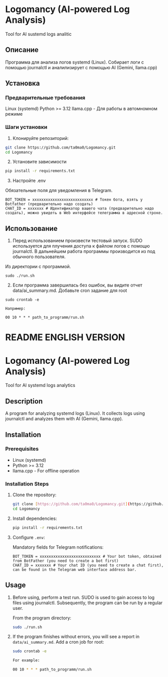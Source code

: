 # Logomancy (AI-powered Log Analysis)
Tool for AI sustemd logs analitic

## Описание

Программа для анализа логов systemd (Linux). Собирает логи с помощью journalctl и аналилизирует с помощью AI (Gemini, llama.cpp)

## Установка

### Предварительные требования

Linux (systemd)
Python >= 3.12
llama.cpp - Для работы в автомномном режиме

### Шаги установки

1. Клонируйте репозиторий:

```bash
git clone https://github.com/ta0ma0/Logomancy.git
cd Logomancy
```

2. Установите зависимости

```bash
pip install -r requirements.txt
```
3. Настройте .env

Обязательные поля для уведомления в Telegram.
```
BOT_TOKEN = xxxxxxxxxxxxxxxxxxxxxxxxxxx # Токен бота, взять у Botfather (предварительно надо создать)
CHAT_ID = xxxxxxx # Идентификатор вашего чата (предварительно надо создать), можно увидеть в Web интерфейсе телеграмма в адресной строке.
```

## Использование

1. Перед использованием произвести тестовый запуск. SUDO используется для плучения доступа к файлом логов с помощю journalctl. В дальнейшем работа программы производится из под обычного пользователя.


Из директории с программой.
```
sudo ./run.sh
```

2. Если программа завершилась без ошибок, вы видите отчет data/ai_summary.md. Добавьте cron задание для root

```
sudo crontab -e

Например:

00 10 * * * path_to_programm/run.sh
```

# README ENGLISH VERSION


# Logomancy (AI-powered Log Analysis)
Tool for AI systemd logs analytics

## Description

A program for analyzing systemd logs (Linux). It collects logs using journalctl and analyzes them with AI (Gemini, llama.cpp).

## Installation

### Prerequisites

* Linux (systemd)
* Python >= 3.12
* llama.cpp - For offline operation

### Installation Steps

1.  Clone the repository:

    ```bash
    git clone [https://github.com/ta0ma0/Logomancy.git](https://github.com/ta0ma0/Logomancy.git)
    cd Logomancy
    ```

2.  Install dependencies:

    ```bash
    pip install -r requirements.txt
    ```

3.  Configure `.env`:

    Mandatory fields for Telegram notifications:

    ```
    BOT_TOKEN = xxxxxxxxxxxxxxxxxxxxxxxxxxx # Your bot token, obtained from BotFather (you need to create a bot first)
    CHAT_ID = xxxxxxx # Your chat ID (you need to create a chat first), can be found in the Telegram web interface address bar.
    ```

## Usage

1.  Before using, perform a test run. SUDO is used to gain access to log files using journalctl. Subsequently, the program can be run by a regular user.

    From the program directory:

    ```bash
    sudo ./run.sh
    ```

2.  If the program finishes without errors, you will see a report in `data/ai_summary.md`. Add a cron job for root:

    ```bash
    sudo crontab -e

    For example:

    00 10 * * * path_to_programm/run.sh
    ```